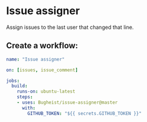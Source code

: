 # Issue assigner

Assign issues to the last user that changed that line.

## Create a workflow:
```yml
name: "Issue assigner"

on: [issues, issue_comment]

jobs:
  build:
    runs-on: ubuntu-latest
    steps:
    - uses: Bugheist/issue-assigner@master
      with:
        GITHUB_TOKEN: "${{ secrets.GITHUB_TOKEN }}"

